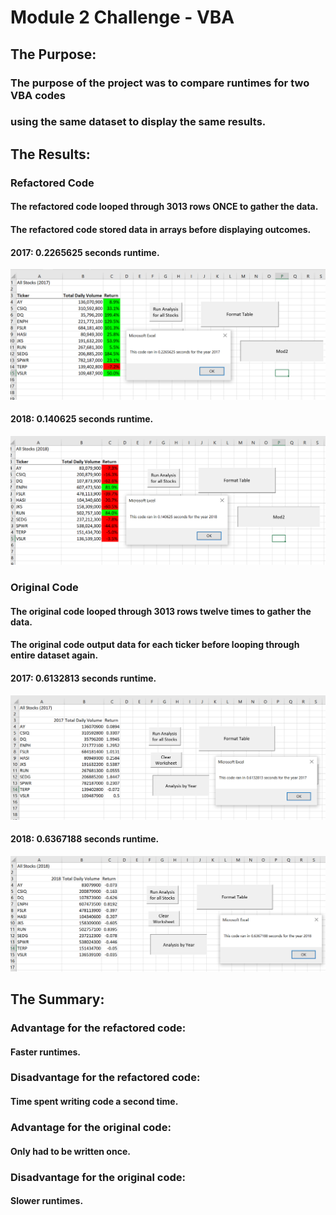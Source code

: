 # Module 2 Challenge - VBA

## The Purpose:

###   The purpose of the project was to compare runtimes for two VBA codes
###   using the same dataset to display the same results.

## The Results:

###   Refactored Code

####    The refactored code looped through 3013 rows **ONCE** to gather the data.
####    The refactored code stored data in arrays before displaying outcomes.

####    2017: 0.2265625 seconds runtime.

![2017 Refactored](Resources/VBA_Challenge_2017.PNG)

####    2018: 0.140625 seconds runtime.

![2018 Refactored](Resources/VBA_Challenge_2018.PNG)

###   Original Code

####    The original code looped through 3013 rows twelve times to gather the data.
####    The original code output data for each ticker before looping through entire dataset again.

####    2017: 0.6132813 seconds runtime.

![2017 Original](Resources/Original%202017.PNG)

####    2018: 0.6367188 seconds runtime.

![2018 Original](Resources/Original%202018.PNG)

## The Summary:

###   Advantage for the refactored code:
####    Faster runtimes.
###   Disadvantage for the refactored code:
####    Time spent writing code a second time.

###   Advantage for the original code:
####    Only had to be written once.
###   Disadvantage for the original code:
####    Slower runtimes.
